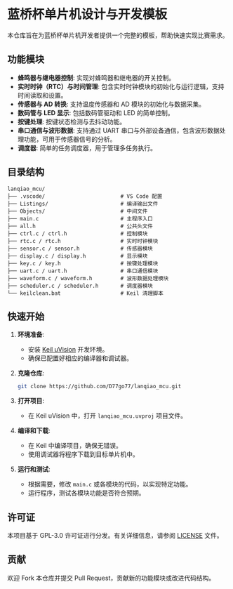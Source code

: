 
# 蓝桥杯单片机设计与开发模板

本仓库旨在为蓝桥杯单片机开发者提供一个完整的模板，帮助快速实现比赛需求。

## 功能模块

- **蜂鸣器与继电器控制**: 实现对蜂鸣器和继电器的开关控制。
- **实时时钟（RTC）与时间管理**: 包含实时时钟模块的初始化与运行逻辑，支持时间读取和设置。
- **传感器与 AD 转换**: 支持温度传感器和 AD 模块的初始化与数据采集。
- **数码管与 LED 显示**: 包括数码管驱动和 LED 的简单控制。
- **按键处理**: 按键状态检测与去抖动功能。
- **串口通信与波形数据**: 支持通过 UART 串口与外部设备通信，包含波形数据处理功能，可用于传感器信号的分析。
- **调度器**: 简单的任务调度器，用于管理多任务执行。

## 目录结构

```plaintext
lanqiao_mcu/
├── .vscode/                        # VS Code 配置
├── Listings/                       # 编译输出文件
├── Objects/                        # 中间文件
├── main.c                          # 主程序入口
├── all.h                           # 公共头文件
├── ctrl.c / ctrl.h                 # 控制模块
├── rtc.c / rtc.h                   # 实时时钟模块
├── sensor.c / sensor.h             # 传感器模块
├── display.c / display.h           # 显示模块
├── key.c / key.h                   # 按键处理模块
├── uart.c / uart.h                 # 串口通信模块
├── waveform.c / waveform.h         # 波形数据处理模块
├── scheduler.c / scheduler.h       # 调度器模块
└── keilclean.bat                   # Keil 清理脚本
```

## 快速开始

1. **环境准备**:
   - 安装 [Keil uVision](https://www.keil.com/download/product/) 开发环境。
   - 确保已配置好相应的编译器和调试器。

2. **克隆仓库**:
   ```bash
   git clone https://github.com/D77go77/lanqiao_mcu.git
   ```

3. **打开项目**:
   - 在 Keil uVision 中，打开 `lanqiao_mcu.uvproj` 项目文件。

4. **编译和下载**:
   - 在 Keil 中编译项目，确保无错误。
   - 使用调试器将程序下载到目标单片机中。

5. **运行和测试**:
   - 根据需要，修改 `main.c` 或各模块的代码，以实现特定功能。
   - 运行程序，测试各模块功能是否符合预期。

## 许可证

本项目基于 GPL-3.0 许可证进行分发。有关详细信息，请参阅 [LICENSE](./LICENSE) 文件。

## 贡献

欢迎 Fork 本仓库并提交 Pull Request，贡献新的功能模块或改进代码结构。

